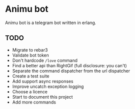 # Animu bot

Animu bot is a telegram bot written in erlang.

## TODO
- Migrate to rebar3
- Validate bot token
- Don't hardcode `/love` command
- Find a better api than RightGif (full disclosure: you can't)
- Separate the command dispatcher from the url dispatcher
- Create a test suite
- Add support async responses
- Improve uncatch exception logging
- Choose a licence
- Start to document this project
- Add more commands